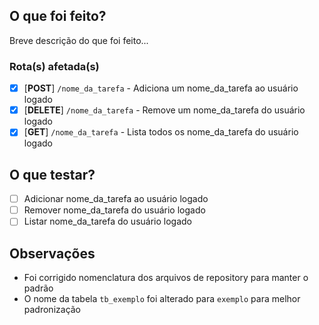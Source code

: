 ## O que foi feito?

Breve descrição do que foi feito...

### Rota(s) afetada(s)

- [x] [**POST**] `/nome_da_tarefa` - Adiciona um nome_da_tarefa ao usuário logado
- [x] [**DELETE**] `/nome_da_tarefa` - Remove um nome_da_tarefa do usuário logado
- [x] [**GET**] `/nome_da_tarefa` - Lista todos os nome_da_tarefa do usuário logado

## O que testar?

- [ ] Adicionar nome_da_tarefa ao usuário logado
- [ ] Remover nome_da_tarefa do usuário logado
- [ ] Listar nome_da_tarefa do usuário logado

## Observações

- Foi corrigido nomenclatura dos arquivos de repository para manter o padrão
- O nome da tabela `tb_exemplo` foi alterado para `exemplo` para melhor padronização
